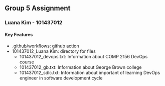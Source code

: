 ## Group 5 Assignment

### Luana Kim - 101437012

#### Key Features

- .github/workflows: github action
- 101437012_Luana Kim: directory for files
  - 101437012_devops.txt: Information about COMP 2156 DevOps course
  - 101437012_gb.txt: Information about George Brown college
  - 101437012_sdlc.txt: Information about important of learning DevOps engineer in software development cycle
